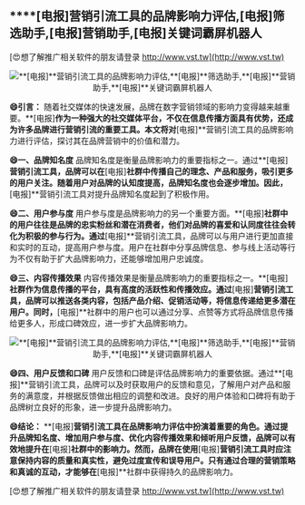 ## ****[电报]**营销引流工具的品牌影响力评估,**[电报]**筛选助手,**[电报]**营销助手,**[电报]**关键词霸屏机器人**

[😍想了解推广相关软件的朋友请登录 http://www.vst.tw](http://www.vst.tw)

 <center><img src="https://vst.tw/MP4/tuiguang/png/3.png" alt="**[电报]**营销引流工具的品牌影响力评估,**[电报]**筛选助手,**[电报]**营销助手,**[电报]**关键词霸屏机器人"></center>

**😄引言：**
随着社交媒体的快速发展，品牌在数字营销领域的影响力变得越来越重要。**[电报]**作为一种强大的社交媒体平台，不仅在信息传播方面具有优势，还成为许多品牌进行营销引流的重要工具。本文将对**[电报]**营销引流工具的品牌影响力进行评估，探讨其在品牌营销中的价值和潜力。

**😄一、品牌知名度**
品牌知名度是衡量品牌影响力的重要指标之一。通过**[电报]**营销引流工具，品牌可以在**[电报]**社群中传播自己的理念、产品和服务，吸引更多的用户关注。随着用户对品牌的认知度提高，品牌知名度也会逐步增加。因此，**[电报]**营销引流工具对提升品牌知名度起到了积极作用。

**😄二、用户参与度**
用户参与度是品牌影响力的另一个重要方面。**[电报]**社群中的用户往往是品牌的忠实粉丝和潜在消费者，他们对品牌的喜爱和认同度往往会转化为积极的参与行为。通过**[电报]**营销引流工具，品牌可以与用户进行更加直接和实时的互动，提高用户参与度。用户在社群中分享品牌信息、参与线上活动等行为不仅有助于扩大品牌影响力，还能够增加用户忠诚度。

**😄三、内容传播效果**
内容传播效果是衡量品牌影响力的重要指标之一。**[电报]**社群作为信息传播的平台，具有高度的活跃性和传播效应。通过**[电报]**营销引流工具，品牌可以推送各类内容，包括产品介绍、促销活动等，将信息传递给更多潜在用户。同时，**[电报]**社群中的用户也可以通过分享、点赞等方式将品牌信息传播给更多人，形成口碑效应，进一步扩大品牌影响力。

 <center><img src="https://vst.tw/MP4/tuiguang/png/7.png" alt="**[电报]**营销引流工具的品牌影响力评估,**[电报]**筛选助手,**[电报]**营销助手,**[电报]**关键词霸屏机器人"></center>

**😄四、用户反馈和口碑**
用户反馈和口碑是评估品牌影响力的重要依据。通过**[电报]**营销引流工具，品牌可以及时获取用户的反馈和意见，了解用户对产品和服务的满意度，并根据反馈做出相应的调整和改进。良好的用户体验和口碑将有助于品牌树立良好的形象，进一步提升品牌影响力。

**😄结论：**
**[电报]**营销引流工具在品牌影响力评估中扮演着重要的角色。通过提升品牌知名度、增加用户参与度、优化内容传播效果和倾听用户反馈，品牌可以有效地提升在**[电报]**社群中的影响力。然而，品牌在使用**[电报]**营销引流工具时应注意保持内容的质量和真实性，避免过度宣传和误导用户。只有通过合理的营销策略和真诚的互动，才能够在**[电报]**社群中获得持久的品牌影响力。

[😍想了解推广相关软件的朋友请登录 http://www.vst.tw](http://www.vst.tw)



